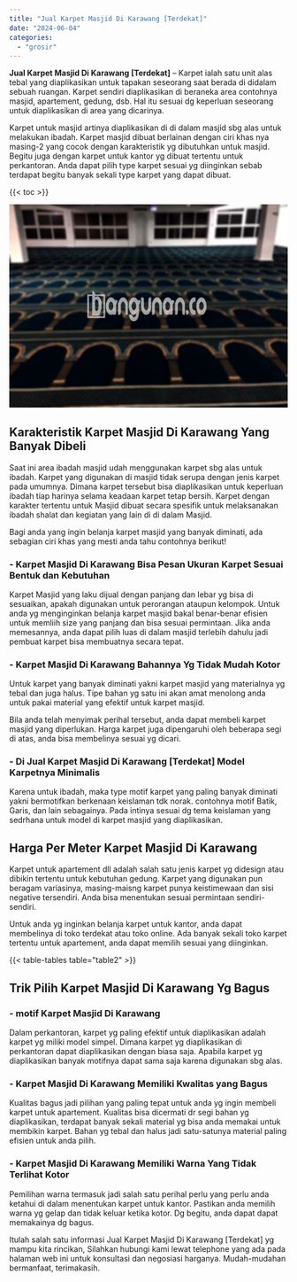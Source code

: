 ```yaml
---
title: "Jual Karpet Masjid Di Karawang [Terdekat]"
date: "2024-06-04"
categories: 
  - "grosir"
---
```


**Jual Karpet Masjid Di Karawang \[Terdekat\]** – Karpet ialah satu unit alas tebal yang diaplikasikan untuk tapakan seseorang saat berada di didalam sebuah ruangan. Karpet sendiri diaplikasikan di beraneka area contohnya masjid, apartement, gedung, dsb. Hal itu sesuai dg keperluan seseorang untuk diaplikasikan di area yang dicarinya.

Karpet untuk masjid artinya diaplikasikan di di dalam masjid sbg alas untuk melakukan ibadah. Karpet masjid dibuat berlainan dengan ciri khas nya masing-2 yang cocok dengan karakteristik yg dibutuhkan untuk masjid. Begitu juga dengan karpet untuk kantor yg dibuat tertentu untuk perkantoran. Anda dapat pilih type karpet sesuai yg diinginkan sebab terdapat begitu banyak sekali type karpet yang dapat dibuat.

{{< toc >}}

![Jual Karpet Masjid Di Karawang [Terdekat]](/images/grosir-karpet-murah-66.png)

## Karakteristik Karpet Masjid Di Karawang Yang Banyak Dibeli

Saat ini area ibadah masjid udah menggunakan karpet sbg alas untuk ibadah. Karpet yang digunakan di masjid tidak serupa dengan jenis karpet pada umumnya. Dimana karpet tersebut bisa diaplikasikan untuk keperluan ibadah tiap harinya selama keadaan karpet tetap bersih. Karpet dengan karakter tertentu untuk Masjid dibuat secara spesifik untuk melaksanakan ibadah shalat dan kegiatan yang lain di di dalam Masjid.

Bagi anda yang ingin belanja karpet masjid yang banyak diminati, ada sebagian ciri khas yang mesti anda tahu contohnya berikut!

### \- Karpet Masjid Di Karawang Bisa Pesan Ukuran Karpet Sesuai Bentuk dan Kebutuhan

Karpet Masjid yang laku dijual dengan panjang dan lebar yg bisa di sesuaikan, apakah digunakan untuk perorangan ataupun kelompok. Untuk anda yg menginginkan belanja karpet masjid bakal benar-benar efisien untuk memliih size yang panjang dan bisa sesuai permintaan. Jika anda memesannya, anda dapat pilih luas di dalam masjid terlebih dahulu jadi pembuat karpet bisa membuatnya secara tepat.

### \- Karpet Masjid Di Karawang Bahannya Yg Tidak Mudah Kotor

Untuk karpet yang banyak diminati yakni karpet masjid yang materialnya yg tebal dan juga halus. Tipe bahan yg satu ini akan amat menolong anda untuk pakai material yang efektif untuk karpet masjid.

Bila anda telah menyimak perihal tersebut, anda dapat membeli karpet masjid yang diperlukan. Harga karpet juga dipengaruhi oleh beberapa segi di atas, anda bisa membelinya sesuai yg dicari.

### \- Di Jual Karpet Masjid Di Karawang \[Terdekat\] Model Karpetnya Minimalis

Karena untuk ibadah, maka type motif karpet yang paling banyak diminati yakni bermotifkan berkenaan keislaman tdk norak. contohnya motif Batik, Garis, dan lain sebagainya. Pada intinya sesuai dg tema keislaman yang sedrhana untuk model di karpet masjid yang diaplikasikan.

## Harga Per Meter Karpet Masjid Di Karawang

Karpet untuk apartement dll adalah salah satu jenis karpet yg didesign atau dibikin tertentu untuk kebutuhan gedung. Karpet yang digunakan pun beragam variasinya, masing-maisng karpet punya keistimewaan dan sisi negative tersendiri. Anda bisa menentukan sesuai permintaan sendiri-sendiri.

Untuk anda yg inginkan belanja karpet untuk kantor, anda dapat membelinya di toko terdekat atau toko online. Ada banyak sekali toko karpet tertentu untuk apartement, anda dapat memilih sesuai yang diinginkan.

{{< table-tables table="table2" >}}

## Trik Pilih Karpet Masjid Di Karawang Yg Bagus

### \- motif Karpet Masjid Di Karawang

Dalam perkantoran, karpet yg paling efektif untuk diaplikasikan adalah karpet yg miliki model simpel. Dimana karpet yg diaplikasikan di perkantoran dapat diaplikasikan dengan biasa saja. Apabila karpet yg diaplikasikan banyak motifnya dapat sama saja karena digunakan sbg alas.

### \- Karpet Masjid Di Karawang Memiliki Kwalitas yang Bagus

Kualitas bagus jadi pilihan yang paling tepat untuk anda yg ingin membeli karpet untuk apartement. Kualitas bisa dicermati dr segi bahan yg diaplikasikan, terdapat banyak sekali material yg bisa anda memakai untuk membikin karpet. Bahan yg tebal dan halus jadi satu-satunya material paling efisien untuk anda pilih.

### \- Karpet Masjid Di Karawang Memiliki Warna Yang Tidak Terlihat Kotor

Pemilihan warna termasuk jadi salah satu perihal perlu yang perlu anda ketahui di dalam menentukan karpet untuk kantor. Pastikan anda memilih warna yg gelap dan tidak keluar ketika kotor. Dg begitu, anda dapat dapat memakainya dg bagus.

Itulah salah satu informasi Jual Karpet Masjid Di Karawang \[Terdekat\] yg mampu kita rincikan, Silahkan hubungi kami lewat telephone yang ada pada halaman web ini untuk konsultasi dan negosiasi harganya. Mudah-mudahan bermanfaat, terimakasih.
